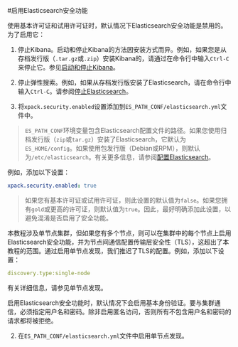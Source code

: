 #启用Elasticsearch安全功能

使用基本许可证和试用许可证时，默认情况下Elasticsearch安全功能是禁用的。为了启用它：

1. 停止Kibana。启动和停止Kibana的方法因安装方式而异。例如，如果您是从存档发行版（`.tar.gz`或`.zip`）安装Kibana的，请通过在命令行中输入`Ctrl-C`来停止它。参见[启动和停止Kibana]()。

1. 停止弹性搜索。例如，如果从存档发行版安装了Elasticsearch，请在命令行中输入`Ctrl-C`。请参阅[停止Elasticsearch]()。

1. 将`xpack.security.enabled`设置添加到`ES_PATH_CONF/elasticsearch.yml`文件中。


> `ES_PATH_CONF`环境变量包含Elasticsearch配置文件的路径。如果您使用归档发行版（`zip`或`tar.gz`）安装了Elasticsearch，它默认为`ES_HOME/config`。如果使用包发行版（Debian或RPM），则默认为`/etc/elasticsearch`。有关更多信息，请参阅[配置Elasticsearch]()。

例如，添加以下设置：

```yaml
xpack.security.enabled: true
```

> 如果您有基本许可证或试用许可证，则此设置的默认值为`false`。如果您拥有`gold`或更高的许可证，则默认值为`true`。因此，最好明确添加此设置，以避免混淆是否启用了安全功能。



本教程涉及单节点集群，但如果您有多个节点，则可以在集群中的每个节点上启用Elasticsearch安全功能，并为节点间通信配置传输层安全性（TLS），这超出了本教程的范围。通过启用单节点发现，我们推迟了TLS的配置。例如，添加以下设置：

```yaml
discovery.type:single-node
```

有关详细信息，请参见单节点发现。

启用Elasticsearch安全功能时，默认情况下会启用基本身份验证。要与集群通信，必须指定用户名和密码。除非启用匿名访问，否则所有不包含用户名和密码的请求都将被拒绝。

2. 在`ES_PATH_CONF/elasticsearch.yml`文件中启用单节点发现。







